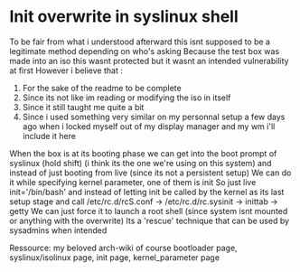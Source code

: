 # Init overwrite in syslinux shell

To be fair from what i understood afterward this isnt supposed to be a legitimate method depending on who's asking
Because the test box was made into an iso this wasnt protected but it wasnt an intended vulnerability at first
However i believe that :
1. For the sake of the readme to be complete
4. Since its not like im reading or modifying the iso in itself
2. Since it still taught me quite a bit
3. Since i used something very similar on my personnal setup a few days ago when i locked myself out of my display manager and my wm
i'll include it here

When the box is at its booting phase we can get into the boot prompt of syslinux (hold shift)
(i think its the one we're using on this system) and instead of just booting from live (since its not a persistent setup)
We can do it while specifying kernel parameter, one of them is init
So just live init='/bin/bash' and instead of letting init be called by the kernel as its last setup stage
and call /etc/rc.d/rcS.conf -> /etc/rc.d/rc.sysinit -> inittab -> getty
We can just force it to launch a root shell (since system isnt mounted or anything with the overwrite)
Its a 'rescue' technique that can be used by sysadmins when intended

Ressource: my beloved arch-wiki of course
bootloader page, syslinux/isolinux page, init page, kernel_parameter page
